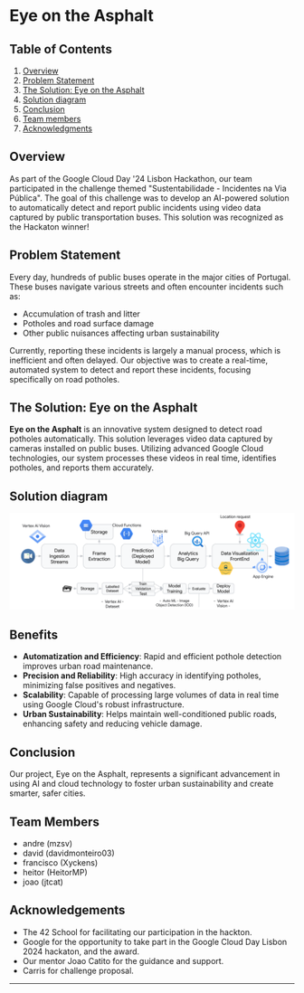 # Eye on the Asphalt

## Table of Contents

1. [Overview](#overview)
2. [Problem Statement](#problem-statement)
3. [The Solution: Eye on the Asphalt](#-eye-on-the-asphalt)
4. [Solution diagram](#solution-diagram)
5. [Conclusion](#conclusion)
6. [Team members](#team-members)
7. [Acknowledgments](#acknowledgments)
   
## Overview

As part of the Google Cloud Day '24 Lisbon Hackathon, our team participated in the challenge themed "Sustentabilidade - Incidentes na Via Pública". The goal of this challenge was to develop an AI-powered solution to automatically detect and report public incidents using video data captured by public transportation buses. This solution was recognized as the Hackaton winner!

## Problem Statement

Every day, hundreds of public buses operate in the major cities of Portugal. These buses navigate various streets and often encounter incidents such as:
- Accumulation of trash and litter
- Potholes and road surface damage
- Other public nuisances affecting urban sustainability

Currently, reporting these incidents is largely a manual process, which is inefficient and often delayed. Our objective was to create a real-time, automated system to detect and report these incidents, focusing specifically on road potholes.

## The Solution: Eye on the Asphalt

**Eye on the Asphalt** is an innovative system designed to detect road potholes automatically. This solution leverages video data captured by cameras installed on public buses. Utilizing advanced Google Cloud technologies, our system processes these videos in real time, identifies potholes, and reports them accurately.

## Solution diagram

![Pothole Detection](solution_diagram.png)

## Benefits

- **Automatization and Efficiency**: Rapid and efficient pothole detection improves urban road maintenance.
- **Precision and Reliability**: High accuracy in identifying potholes, minimizing false positives and negatives.
- **Scalability**: Capable of processing large volumes of data in real time using Google Cloud's robust infrastructure.
- **Urban Sustainability**: Helps maintain well-conditioned public roads, enhancing safety and reducing vehicle damage.

## Conclusion

Our project, Eye on the Asphalt, represents a significant advancement in using AI and cloud technology to foster urban sustainability and create smarter, safer cities.

## Team Members

- andre (mzsv)
- david (davidmonteiro03)
- francisco (Xyckens)
- heitor (HeitorMP)
- joao (jtcat)

## Acknowledgements

-  The 42 School for facilitating our participation in the hackton.
-  Google for the opportunity to take part in the Google Cloud Day Lisbon 2024 hackaton, and the award.
-  Our mentor Joao Catito for the guidance and support.
-  Carris for challenge proposal.
---
